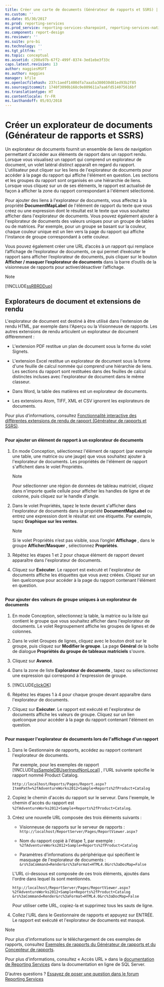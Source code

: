 ```yaml
---
title: Créer une carte de documents (Générateur de rapports et SSRS) | Microsoft Docs
ms.custom: ''
ms.date: 05/30/2017
ms.prod: reporting-services
ms.prod_service: reporting-services-sharepoint, reporting-services-native
ms.component: report-design
ms.reviewer: ''
ms.suite: pro-bi
ms.technology: ''
ms.tgt_pltfrm: ''
ms.topic: conceptual
ms.assetid: c200a97b-67f2-499f-8374-3ed1ebe3f33c
caps.latest.revision: 13
author: maggiesMSFT
ms.author: maggies
manager: kfile
ms.openlocfilehash: 237c1aedf1400dfa7aaa5a380030d81ed93b2f85
ms.sourcegitcommit: 1740f3090b168c0e809611a7aa6fd514075616bf
ms.translationtype: HT
ms.contentlocale: fr-FR
ms.lasthandoff: 05/03/2018
---
```

# <a name="create-a-document-map-report-builder-and-ssrs"></a>Créer un explorateur de documents (Générateur de rapports et SSRS)

Un explorateur de documents fournit un ensemble de liens de navigation permettant d'accéder aux éléments de rapport dans un rapport rendu. Lorsque vous visualisez un rapport qui comprend un explorateur de document, un volet latéral distinct apparaît en regard du rapport. L'utilisateur peut cliquer sur les liens de l'explorateur de documents pour accéder à la page du rapport qui affiche l'élément en question. Les sections et les groupes du rapport sont organisés en une hiérarchie de liens. Lorsque vous cliquez sur un de ses éléments, le rapport est actualisé de façon à afficher la zone du rapport correspondant à l'élément sélectionné.  
  
 Pour ajouter des liens à l'explorateur de documents, vous affectez à la propriété **DocumentMapLabel** de l'élément de rapport du texte que vous créez ou une expression dont le résultat est le texte que vous souhaitez afficher dans l'explorateur de documents. Vous pouvez également ajouter à l'explorateur de documents des valeurs uniques pour un groupe de tables ou de matrices. Par exemple, pour un groupe se basant sur la couleur, chaque couleur unique est un lien vers la page du rapport qui affiche l'instance de groupe correspondant à cette couleur.  
  
 Vous pouvez également créer une URL d’accès à un rapport qui remplace l’affichage de l’explorateur de documents, ce qui permet d’exécuter le rapport sans afficher l’explorateur de documents, puis cliquer sur le bouton **Afficher / masquer l’explorateur de documents** dans la barre d’outils de la visionneuse de rapports pour activer/désactiver l’affichage.  
  
> [!NOTE]  
>  [!INCLUDE[ssRBRDDup](../../includes/ssrbrddup-md.md)]  
  
##  <a name="DocMapRenderExtensions"></a> Explorateurs de document et extensions de rendu  
 L'explorateur de document est destiné à être utilisé dans l'extension de rendu HTML, par exemple dans l'Aperçu ou la Visionneuse de rapports. Les autres extensions de rendu articulent un explorateur de document différemment :  
  
-   L'extension PDF restitue un plan de document sous la forme du volet Signets.  
  
-   L'extension Excel restitue un explorateur de document sous la forme d'une feuille de calcul nommée qui comprend une hiérarchie de liens. Les sections du rapport sont restituées dans des feuilles de calcul distinctes incluses avec l'explorateur de document dans le même classeur.  
  
-   Dans Word, la table des matières est un explorateur de documents.  
  
-   Les extensions Atom, TIFF, XML et CSV ignorent les explorateurs de documents.  
  
 Pour plus d’informations, consultez [Fonctionnalité interactive des différentes extensions de rendu de rapport &#40;Générateur de rapports et SSRS&#41;](../../reporting-services/report-builder/interactive-functionality-different-report-rendering-extensions.md).  
  
##  <a name="AddRptItemToMap"></a>   
#### <a name="to-add-a-report-item-to-a-document-map"></a>Pour ajouter un élément de rapport à un explorateur de documents  
  
1.  En mode Conception, sélectionnez l'élément de rapport (par exemple une table, une matrice ou une jauge) que vous souhaitez ajouter à l'explorateur de documents. Les propriétés de l'élément de rapport s'affichent dans le volet Propriétés.  
  
    > [!NOTE]  
    >  Pour sélectionner une région de données de tableau matriciel, cliquez dans n'importe quelle cellule pour afficher les handles de ligne et de colonne, puis cliquez sur le handle d'angle.  
  
2.  Dans le volet Propriétés, tapez le texte devant s'afficher dans l'explorateur de documents dans la propriété **DocumentMapLabel** ou entrez une expression dont le résultat est une étiquette. Par exemple, tapez **Graphique sur les ventes**.  
  
    > [!NOTE]  
    >  Si le volet Propriétés n’est pas visible, sous l’onglet **Affichage** , dans le groupe **Afficher/Masquer** , sélectionnez **Propriétés**.  
  
3.  Répétez les étapes 1 et 2 pour chaque élément de rapport devant apparaître dans l'explorateur de documents.  
  
4.  Cliquez sur **Exécuter**. Le rapport est exécuté et l'explorateur de documents affiche les étiquettes que vous avez créées. Cliquez sur un lien quelconque pour accéder à la page du rapport contenant l'élément en question.  

  
##  <a name="AddUniqueValuesToMap"></a>   
#### <a name="to-add-unique-group-values-to-a-document-map"></a>Pour ajouter des valeurs de groupe uniques à un explorateur de documents  
  
1.  En mode Conception, sélectionnez la table, la matrice ou la liste qui contient le groupe que vous souhaitez afficher dans l'explorateur de documents. Le volet Regroupement affiche les groupes de lignes et de colonnes.  
  
2.  Dans le volet Groupes de lignes, cliquez avec le bouton droit sur le groupe, puis cliquez sur **Modifier le groupe**. La page **Général** de la boîte de dialogue **Propriétés du groupe de tableaux matriciels** s'ouvre.  
  
3.  Cliquez sur **Avancé**.  
  
4.  Dans la zone de liste **Explorateur de documents** , tapez ou sélectionnez une expression qui correspond à l'expression de groupe.  
  
5.  [!INCLUDE[clickOK](../../includes/clickok-md.md)]  
  
6.  Répétez les étapes 1 à 4 pour chaque groupe devant apparaître dans l'explorateur de documents.  
  
7.  Cliquez sur **Exécuter**. Le rapport est exécuté et l'explorateur de documents affiche les valeurs de groupe. Cliquez sur un lien quelconque pour accéder à la page du rapport contenant l'élément en question.  
  
##  <a name="HideMapWhenViewRpt"></a>   
#### <a name="to-hide-the-document-map-when-you-view-a-report"></a>Pour masquer l'explorateur de documents lors de l'affichage d'un rapport  
  
1.  Dans le Gestionnaire de rapports, accédez au rapport contenant l'explorateur de documents.  
  
     Par exemple, pour les exemples de rapport [!INCLUDE[ssSampleDBUserInputNonLocal](../../includes/sssampledbuserinputnonlocal-md.md)] , l'URL suivante spécifie le rapport nommé Product Catalog.  
  
    ```  
    http://localhost/Reports/Pages/Report.aspx?ItemPath=%2fAdventureWorks2012+Sample+Reports%2fProduct+Catalog  
    ```  
  
2.  Copiez le chemin d'accès du rapport sur le serveur. Dans l'exemple, le chemin d'accès du rapport est `%2fAdventureWorks2012+Sample+Reports%2fProduct+Catalog`.  
  
3.  Créez une nouvelle URL composée des trois éléments suivants :  
  
    -   Visionneuse de rapports sur le serveur de rapports : `http://localhost/ReportServer/Pages/ReportViewer.aspx?`  
  
    -   Nom du rapport copié à l'étape 1, par exemple : `%2fAdventureWorks2012+Sample+Reports%2fProduct+Catalog`  
  
    -   Paramètres d'informations du périphérique qui spécifient le masquage de l'explorateur de documents : `&rs%3aCommand=Render&rc%3aFormat=HTML4.0&rc%3aDocMap=False`  
  
     L'URL ci-dessous est composée de ces trois éléments, ajoutés dans l'ordre dans lequel ils sont mentionnés.  
  
    ```  
    http://localhost/ReportServer/Pages/ReportViewer.aspx?  
    %2fAdventureWorks2012+Sample+Reports%2fProduct+Catalog  
    &rs%3aCommand=Render&rc%3aFormat=HTML4.0&rc%3aDocMap=False  
    ```  
  
     Pour utiliser cette URL, copiez-la et supprimez tous les sauts de ligne.  
  
4.  Collez l'URL dans le Gestionnaire de rapports et appuyez sur ENTRÉE. Le rapport est exécuté et l'explorateur de documents est masqué.  
  
> [!NOTE]  
>  Pour plus d'informations sur le téléchargement de ces exemples de rapports, consultez [Exemples de rapports du Générateur de rapports et du Concepteur de rapports](http://go.microsoft.com/fwlink/?LinkId=198283).  
>   
>  Pour plus d'informations, consultez « Accès URL » dans la [documentation de Reporting Services](http://go.microsoft.com/fwlink/?linkid=121312) dans la documentation en ligne de SQL Server.  


D’autres questions ? [Essayez de poser une question dans le forum Reporting Services](http://go.microsoft.com/fwlink/?LinkId=620231)
